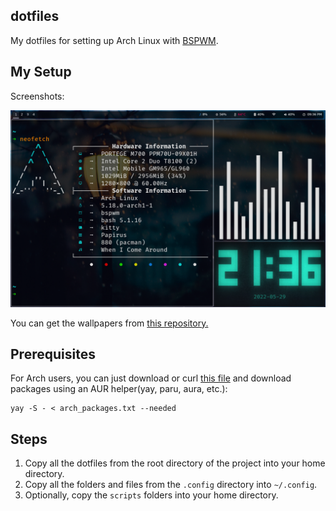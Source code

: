 ## dotfiles
My dotfiles for setting up Arch Linux with [BSPWM](https://github.com/baskerville/bspwm).


## My Setup
Screenshots:

![screenshot1](setup-image.png)

You can get the wallpapers from [this repository.](https://github.com/tuilipshrm/wallpapers)


## Prerequisites
For Arch users, you can just download or curl [this file](https://raw.githubusercontent.com/tuilipshrm/public-dotfiles/master/arch_packages.txt) and download packages using an AUR helper(yay, paru, aura, etc.):
```
yay -S - < arch_packages.txt --needed
```

## Steps
1. Copy all the dotfiles from the root directory of the project into your home directory.
2. Copy all the folders and files from the `.config` directory into `~/.config`.
3. Optionally, copy the `scripts` folders into your home directory.
